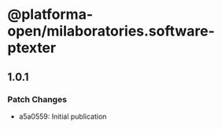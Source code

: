 # @platforma-open/milaboratories.software-ptexter

## 1.0.1

### Patch Changes

- a5a0559: Initial publication
